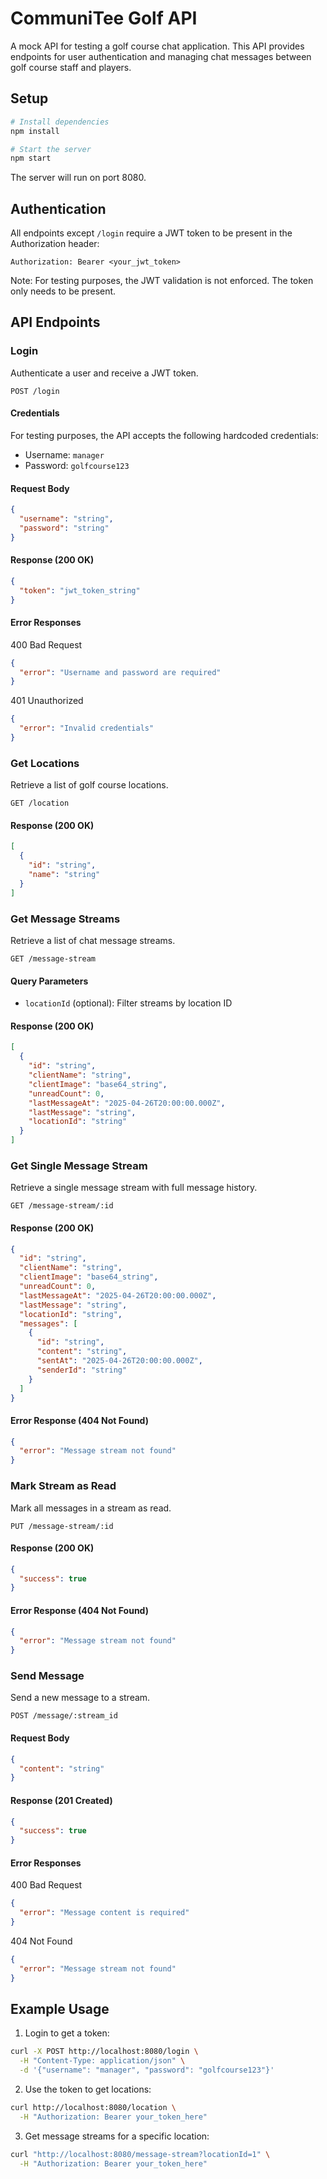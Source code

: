 # CommuniTee Golf API

A mock API for testing a golf course chat application. This API provides endpoints for user authentication and managing chat messages between golf course staff and players.

## Setup

```bash
# Install dependencies
npm install

# Start the server
npm start
```

The server will run on port 8080.

## Authentication

All endpoints except `/login` require a JWT token to be present in the Authorization header:

```
Authorization: Bearer <your_jwt_token>
```

Note: For testing purposes, the JWT validation is not enforced. The token only needs to be present.

## API Endpoints

### Login

Authenticate a user and receive a JWT token.

```
POST /login
```

#### Credentials

For testing purposes, the API accepts the following hardcoded credentials:

- Username: `manager`
- Password: `golfcourse123`

#### Request Body

```json
{
  "username": "string",
  "password": "string"
}
```

#### Response (200 OK)

```json
{
  "token": "jwt_token_string"
}
```

#### Error Responses

400 Bad Request

```json
{
  "error": "Username and password are required"
}
```

401 Unauthorized

```json
{
  "error": "Invalid credentials"
}
```

### Get Locations

Retrieve a list of golf course locations.

```
GET /location
```

#### Response (200 OK)

```json
[
  {
    "id": "string",
    "name": "string"
  }
]
```

### Get Message Streams

Retrieve a list of chat message streams.

```
GET /message-stream
```

#### Query Parameters

- `locationId` (optional): Filter streams by location ID

#### Response (200 OK)

```json
[
  {
    "id": "string",
    "clientName": "string",
    "clientImage": "base64_string",
    "unreadCount": 0,
    "lastMessageAt": "2025-04-26T20:00:00.000Z",
    "lastMessage": "string",
    "locationId": "string"
  }
]
```

### Get Single Message Stream

Retrieve a single message stream with full message history.

```
GET /message-stream/:id
```

#### Response (200 OK)

```json
{
  "id": "string",
  "clientName": "string",
  "clientImage": "base64_string",
  "unreadCount": 0,
  "lastMessageAt": "2025-04-26T20:00:00.000Z",
  "lastMessage": "string",
  "locationId": "string",
  "messages": [
    {
      "id": "string",
      "content": "string",
      "sentAt": "2025-04-26T20:00:00.000Z",
      "senderId": "string"
    }
  ]
}
```

#### Error Response (404 Not Found)

```json
{
  "error": "Message stream not found"
}
```

### Mark Stream as Read

Mark all messages in a stream as read.

```
PUT /message-stream/:id
```

#### Response (200 OK)

```json
{
  "success": true
}
```

#### Error Response (404 Not Found)

```json
{
  "error": "Message stream not found"
}
```

### Send Message

Send a new message to a stream.

```
POST /message/:stream_id
```

#### Request Body

```json
{
  "content": "string"
}
```

#### Response (201 Created)

```json
{
  "success": true
}
```

#### Error Responses

400 Bad Request

```json
{
  "error": "Message content is required"
}
```

404 Not Found

```json
{
  "error": "Message stream not found"
}
```

## Example Usage

1. Login to get a token:

```bash
curl -X POST http://localhost:8080/login \
  -H "Content-Type: application/json" \
  -d '{"username": "manager", "password": "golfcourse123"}'
```

2. Use the token to get locations:

```bash
curl http://localhost:8080/location \
  -H "Authorization: Bearer your_token_here"
```

3. Get message streams for a specific location:

```bash
curl "http://localhost:8080/message-stream?locationId=1" \
  -H "Authorization: Bearer your_token_here"
```
